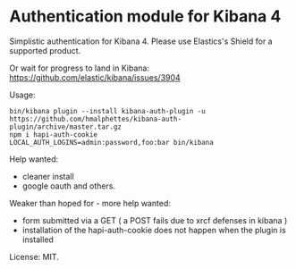 Authentication module for Kibana 4
==================================

Simplistic authentication for Kibana 4.
Please use Elastics's Shield for a supported product.

Or wait for progress to land in Kibana: https://github.com/elastic/kibana/issues/3904

Usage:
```
bin/kibana plugin --install kibana-auth-plugin -u https://github.com/hmalphettes/kibana-auth-plugin/archive/master.tar.gz
npm i hapi-auth-cookie
LOCAL_AUTH_LOGINS=admin:password,foo:bar bin/kibana
```

Help wanted:

- cleaner install
- google oauth and others.

Weaker than hoped for - more help wanted:

- form submitted via a GET ( a POST fails due to xrcf defenses in kibana )
- installation of the hapi-auth-cookie does not happen when the plugin is installed

License: MIT.
